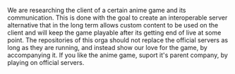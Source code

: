 We are researching the client of a certain anime game and its communication. This is done with the goal to create an interoperable server alternative that in the long term allows custom content to be used on the client and will keep the game playable after its getting end of live at some point.
The repositories of this orga should not replace the official servers as long as they are running, and instead show our love for the game, by accompanying it. If you like the anime game, suport it's parent company, by playing on official servers. 
